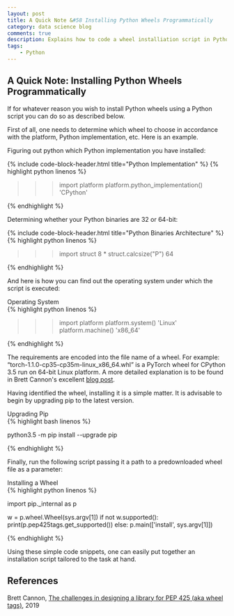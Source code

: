 ```yaml
---
layout: post
title: A Quick Note &#58 Installing Python Wheels Programmatically
category: data science blog
comments: true
description: Explains how to code a wheel installiation script in Python 
tags:
    - Python
---
```


## A Quick Note: Installing Python Wheels Programmatically

If for whatever reason you wish to install Python wheels using a Python script you can do so as described below. 

First of all, one needs to determine which wheel to choose in accordance with the platform, Python implementation, etc.  Here is an example.

Figuring out python which Python implementation you have installed: 

{% include code-block-header.html title="Python Implementation" %}
{% highlight python linenos %}

>>> import platform
>>> platform.python_implementation()
'CPython'
>>>

{% endhighlight %} 

Determining whether your Python binaries are 32 or 64-bit:

{% include code-block-header.html title="Python Binaries Architecture" %}
{% highlight python linenos %}

>>> import struct
>>> 8 * struct.calcsize("P")
64

{% endhighlight %} 

And here is how you can find out the operating system under which the script is executed:

<div class="env-header">Operating System</div>
{% highlight python linenos %}

>>> import platform
>>> platform.system()
'Linux'
>>> platform.machine()
'x86_64'

{% endhighlight %}

The requirements are encoded into the file name of a wheel. For example: “torch-1.1.0-cp35-cp35m-linux_x86_64.whl” is a PyTorch wheel for CPython 3.5 run on 64-bit Linux platform. A more detailed explanation is to be found in Brett Cannon's excellent [blog post](https://snarky.ca/the-challenges-in-designing-a-library-for-pep-425/). 

Having identified the wheel, installing it is a simple matter. It is advisable to begin by upgrading pip to the latest version. 

<div class="env-header">Upgrading Pip</div>
{% highlight bash linenos %}

python3.5 -m pip install --upgrade pip

{% endhighlight %}

Finally, run the following script passing it a path to a predownloaded wheel file as a parameter:

<div class="env-header">Installing a Wheel</div>
{% highlight python linenos %}

import pip._internal as p

w = p.wheel.Wheel(sys.argv[1])
if not w.supported():
	print(p.pep425tags.get_supported())
else:
	p.main(['install', sys.argv[1]])

{% endhighlight %}

Using these simple code snippets, one can easily put together an installation script tailored to the task at hand. 

## References

Brett Cannon, [The challenges in designing a library for PEP 425 (aka wheel tags)](https://snarky.ca/the-challenges-in-designing-a-library-for-pep-425/), 2019

